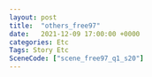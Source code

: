 ```yaml
---
layout: post
title:  "others_free97"
date:   2021-12-09 17:00:00 +0000
categories: Etc
Tags: Story Etc
SceneCode: ["scene_free97_q1_s20"]
---
```

